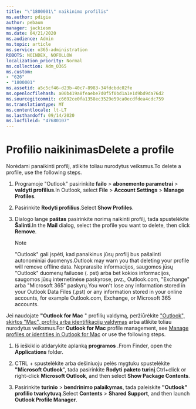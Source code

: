 ```yaml
---
title: "\"1800001\" naikinimo profilis"
ms.author: pdigia
author: pebaum
manager: jackiesm
ms.date: 04/21/2020
ms.audience: Admin
ms.topic: article
ms.service: o365-administration
ROBOTS: NOINDEX, NOFOLLOW
localization_priority: Normal
ms.collection: Adm_O365
ms.custom:
- "626"
- "1800001"
ms.assetid: a5c5cf46-d23b-40c7-8983-34fdcbdc02fe
ms.openlocfilehash: a00b419a8feaebe7d0f5f0bd1a1e1d9bd9da76d2
ms.sourcegitcommit: c6692ce0fa1358ec3529e59ca0ecdfdea4cdc759
ms.translationtype: MT
ms.contentlocale: lt-LT
ms.lasthandoff: 09/14/2020
ms.locfileid: "47680107"
---
```

# <a name="delete-a-profile"></a><span data-ttu-id="6cb85-102">Profilio naikinimas</span><span class="sxs-lookup"><span data-stu-id="6cb85-102">Delete a profile</span></span>

<span data-ttu-id="6cb85-103">Norėdami panaikinti profilį, atlikite toliau nurodytus veiksmus.</span><span class="sxs-lookup"><span data-stu-id="6cb85-103">To delete a profile, use the following steps.</span></span>
  
1. <span data-ttu-id="6cb85-104">Programoje "Outlook" pasirinkite **failo** \> **abonemento parametrai** \> **valdyti profilius**.</span><span class="sxs-lookup"><span data-stu-id="6cb85-104">In Outlook, select **File** \> **Account Settings** \> **Manage Profiles**.</span></span>

2. <span data-ttu-id="6cb85-105">Pasirinkite **Rodyti profilius**.</span><span class="sxs-lookup"><span data-stu-id="6cb85-105">Select **Show Profiles**.</span></span>

3. <span data-ttu-id="6cb85-106">Dialogo lange **paštas** pasirinkite norimą naikinti profilį, tada spustelėkite **Šalinti**.</span><span class="sxs-lookup"><span data-stu-id="6cb85-106">In the **Mail** dialog, select the profile you want to delete, then click **Remove**.</span></span>

    > [!NOTE]
    > <span data-ttu-id="6cb85-107">"Outlook" gali įspėti, kad panaikinus jūsų profilį bus pašalinti autonominiai duomenys.</span><span class="sxs-lookup"><span data-stu-id="6cb85-107">Outlook may warn you that deleting your profile will remove offline data.</span></span> <span data-ttu-id="6cb85-108">Neprarasite informacijos, saugomos jūsų "Outlook" duomenų failuose (. pst) arba bet kokios informacijos, saugomos jūsų internetinėse paskyrose, pvz., Outlook.com, "Exchange" arba "Microsoft 365" paskyrų.</span><span class="sxs-lookup"><span data-stu-id="6cb85-108">You won't lose any information stored in your Outlook Data Files (.pst) or any information stored in your online accounts, for example Outlook.com, Exchange, or Microsoft 365 accounts.</span></span>
  
<span data-ttu-id="6cb85-109">Jei naudojate **"Outlook for Mac** " profilių valdymą, peržiūrėkite ["Outlook", skirtos "Mac", profilių arba identifikacijų valdymas](https://support.office.com/article/fed2a955-74df-4a24-bef6-78a426958c4c.aspx) arba atlikite toliau nurodytus veiksmus.</span><span class="sxs-lookup"><span data-stu-id="6cb85-109">For **Outlook for Mac** profile management, see [Manage profiles or identities in Outlook for Mac](https://support.office.com/article/fed2a955-74df-4a24-bef6-78a426958c4c.aspx) or use the following steps.</span></span>
  
1. <span data-ttu-id="6cb85-110">Iš ieškiklio atidarykite aplanką **programos** .</span><span class="sxs-lookup"><span data-stu-id="6cb85-110">From Finder, open the **Applications** folder.</span></span>

2. <span data-ttu-id="6cb85-111">CTRL + spustelėkite arba dešiniuoju pelės mygtuku spustelėkite **"Microsoft Outlook**", tada pasirinkite **Rodyti paketo turinį**.</span><span class="sxs-lookup"><span data-stu-id="6cb85-111">Ctrl+click or right-click **Microsoft Outlook**, and then select **Show Package Contents**.</span></span>

3. <span data-ttu-id="6cb85-112">Pasirinkite **turinio** \> **bendrinimo palaikymas**, tada paleiskite **"Outlook" profilio tvarkytuvą**.</span><span class="sxs-lookup"><span data-stu-id="6cb85-112">Select **Contents** \> **Shared Support**, and then launch **Outlook Profile Manager**.</span></span>
